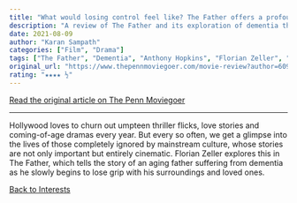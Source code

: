 ```yaml
---
title: "What would losing control feel like? The Father offers a profoundly believable answer"
description: "A review of The Father and its exploration of dementia through cinema"
date: 2021-08-09
author: "Karan Sampath"
categories: ["Film", "Drama"]
tags: ["The Father", "Dementia", "Anthony Hopkins", "Florian Zeller", "Drama", "Theaters", "Streaming"]
original_url: "https://www.thepennmoviegoer.com/movie-review?author=609aeb2a0d591d31a95ccc6b"
rating: "★★★★ ½"
---
```


[Read the original article on The Penn Moviegoer](https://www.thepennmoviegoer.com/movie-review?author=609aeb2a0d591d31a95ccc6b)

---

Hollywood loves to churn out umpteen thriller flicks, love stories and coming-of-age dramas every year. But every so often, we get a glimpse into the lives of those completely ignored by mainstream culture, whose stories are not only important but entirely cinematic. Florian Zeller explores this in The Father, which tells the story of an aging father suffering from dementia as he slowly begins to lose grip with his surroundings and loved ones.

[Back to Interests](/interests/) 